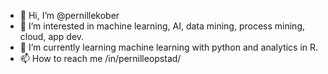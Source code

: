 - 👋 Hi, I’m @pernillekober
- 👀 I’m interested in machine learning, AI, data mining, process mining, cloud, app dev.
- 🌱 I’m currently learning machine learning with python and analytics in R. 
- 📫 How to reach me /in/pernilleopstad/

<!---
pernillekober/pernillekober is a ✨ special ✨ repository because its `README.md` (this file) appears on your GitHub profile.
You can click the Preview link to take a look at your changes.
--->
